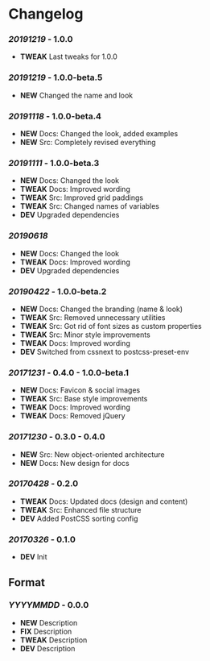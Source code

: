# Changelog

### *20191219* - 1.0.0
* **TWEAK** Last tweaks for 1.0.0

### *20191219* - 1.0.0-beta.5
* **NEW** Changed the name and look

### *20191118* - 1.0.0-beta.4
* **NEW** Docs: Changed the look, added examples
* **NEW** Src: Completely revised everything

### *20191111* - 1.0.0-beta.3
* **NEW** Docs: Changed the look
* **TWEAK** Docs: Improved wording
* **TWEAK** Src: Improved grid paddings
* **TWEAK** Src: Changed names of variables
* **DEV** Upgraded dependencies

### *20190618*
* **NEW** Docs: Changed the look
* **TWEAK** Docs: Improved wording
* **DEV** Upgraded dependencies

### *20190422* - 1.0.0-beta.2
* **NEW** Docs: Changed the branding (name & look)
* **TWEAK** Src: Removed unnecessary utilities
* **TWEAK** Src: Got rid of font sizes as custom properties
* **TWEAK** Src: Minor style improvements
* **TWEAK** Docs: Improved wording
* **DEV** Switched from cssnext to postcss-preset-env

### *20171231* - 0.4.0 - 1.0.0-beta.1
* **NEW** Docs: Favicon & social images
* **TWEAK** Src: Base style improvements
* **TWEAK** Docs: Improved wording
* **TWEAK** Docs: Removed jQuery

### *20171230* - 0.3.0 - 0.4.0
* **NEW** Src: New object-oriented architecture
* **NEW** Docs: New design for docs

### *20170428* - 0.2.0
* **TWEAK** Docs: Updated docs (design and content)
* **TWEAK** Src: Enhanced file structure
* **DEV** Added PostCSS sorting config

### *20170326* - 0.1.0
* **DEV** Init

## Format

### *YYYYMMDD* - 0.0.0
* **NEW** Description
* **FIX** Description
* **TWEAK** Description
* **DEV** Description
